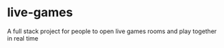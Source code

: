 # live-games
A full stack project for people to open live games rooms and play together in real time
